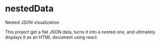 # nestedData
Nested JSON visualization

This project get a flat JSON data, turns it into a nested one, and ultimately displays it as an HTML document using react.
